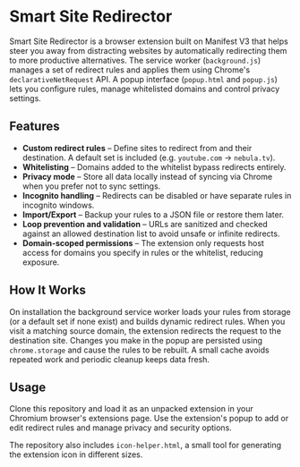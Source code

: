 # Smart Site Redirector

Smart Site Redirector is a browser extension built on Manifest V3 that helps steer
you away from distracting websites by automatically redirecting them to more
productive alternatives. The service worker (`background.js`) manages a set of
redirect rules and applies them using Chrome's `declarativeNetRequest` API.
A popup interface (`popup.html` and `popup.js`) lets you configure rules, manage
whitelisted domains and control privacy settings.

## Features

- **Custom redirect rules** – Define sites to redirect from and their
destination. A default set is included (e.g. `youtube.com` → `nebula.tv`).
- **Whitelisting** – Domains added to the whitelist bypass redirects entirely.
- **Privacy mode** – Store all data locally instead of syncing via Chrome when
you prefer not to sync settings.
- **Incognito handling** – Redirects can be disabled or have separate rules in
incognito windows.
- **Import/Export** – Backup your rules to a JSON file or restore them later.
- **Loop prevention and validation** – URLs are sanitized and checked against an
allowed destination list to avoid unsafe or infinite redirects.
- **Domain-scoped permissions** – The extension only requests host access for
  domains you specify in rules or the whitelist, reducing exposure.

## How It Works

On installation the background service worker loads your rules from storage (or
a default set if none exist) and builds dynamic redirect rules. When you visit a
matching source domain, the extension redirects the request to the destination
site. Changes you make in the popup are persisted using `chrome.storage` and
cause the rules to be rebuilt. A small cache avoids repeated work and periodic
cleanup keeps data fresh.

## Usage

Clone this repository and load it as an unpacked extension in your Chromium
browser's extensions page. Use the extension's popup to add or edit redirect
rules and manage privacy and security options.

The repository also includes `icon-helper.html`, a small tool for generating the
extension icon in different sizes.

